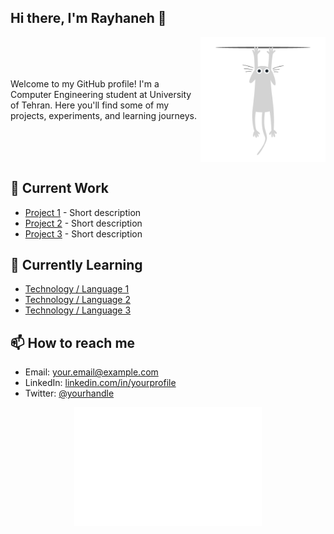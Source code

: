 ## Hi there, I'm Rayhaneh 👋

<div style="display: flex; align-items: center; justify-content: space-between;">

<div>
Welcome to my GitHub profile! I'm a Computer Engineering student at University of Tehran.  
Here you'll find some of my projects, experiments, and learning journeys.  
</div>

<img src="cat escape.gif" alt="Top Right GIF" width="200"/>
</div>


## 🔭 Current Work
- [Project 1](#) - Short description
- [Project 2](#) - Short description
- [Project 3](#) - Short description

## 🌱 Currently Learning
- [Technology / Language 1](#)
- [Technology / Language 2](#)
- [Technology / Language 3](#)

## 📫 How to reach me
- Email: [your.email@example.com](mailto:your.email@example.com)
- LinkedIn: [linkedin.com/in/yourprofile](#)
- Twitter: [@yourhandle](#)

<p align="center">
  <img src="White Cat Peeping.gif" alt="Bottom Center GIF" width="300"/>
</p>
